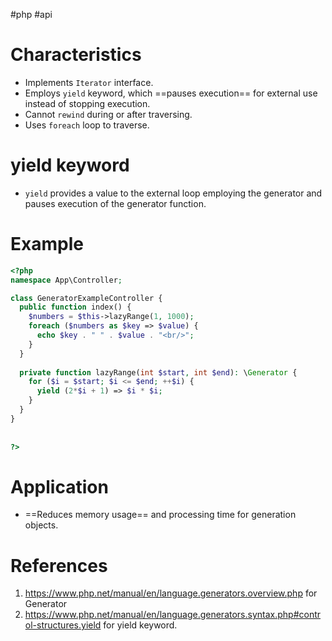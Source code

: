 #php #api 

# Characteristics
- Implements `Iterator` interface.
- Employs `yield` keyword, which ==pauses execution== for external use instead of stopping execution.
- Cannot `rewind` during or after traversing.
- Uses `foreach` loop to traverse.
# yield keyword
- `yield` provides a value to the external loop employing the generator and pauses execution of the generator function.
# Example
```PHP title='Generator example in PHP'
<?php  
namespace App\Controller;  

class GeneratorExampleController {  
  public function index() {  
    $numbers = $this->lazyRange(1, 1000);  
    foreach ($numbers as $key => $value) {  
      echo $key . " " . $value . "<br/>";  
    }  
  }  
  
  private function lazyRange(int $start, int $end): \Generator {  
    for ($i = $start; $i <= $end; ++$i) {  
      yield (2*$i + 1) => $i * $i;  
    }  
  }  
}  
  
  
?>
```
# Application
- ==Reduces memory usage== and processing time for generation objects.
# References
1. https://www.php.net/manual/en/language.generators.overview.php for Generator
2. https://www.php.net/manual/en/language.generators.syntax.php#control-structures.yield for yield keyword.
